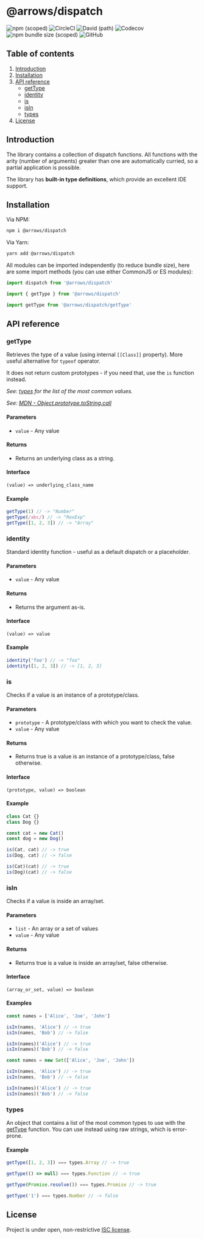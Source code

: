# @arrows/dispatch

![npm (scoped)](https://img.shields.io/npm/v/@arrows/dispatch)
![CircleCI](https://img.shields.io/circleci/build/github/caderek/arrows)
![David (path)](https://img.shields.io/david/caderek/arrows?path=packages%2Fdispatch)
![Codecov](https://img.shields.io/codecov/c/github/caderek/arrows?token=c6adb715d638431786fefe69ca08ab00)
![npm bundle size (scoped)](https://img.shields.io/bundlephobia/minzip/@arrows/dispatch)
![GitHub](https://img.shields.io/github/license/caderek/arrows)

## Table of contents

1. [Introduction](#introduction)
2. [Installation](#installation)
3. [API reference](#api-reference)
   - [getType](#getType)
   - [identity](#identity)
   - [is](#is)
   - [isIn](#isIn)
   - [types](#types)
4. [License](#license)

## Introduction

The library contains a collection of dispatch functions.
All functions with the arity (number of arguments) greater than one are automatically curried, so a partial application is possible.

The library has **built-in type definitions**, which provide an excellent IDE support.

## Installation

Via NPM:

```sh
npm i @arrows/dispatch
```

Via Yarn:

```sh
yarn add @arrows/dispatch
```

All modules can be imported independently (to reduce bundle size), here are some import methods (you can use either CommonJS or ES modules):

```js
import dispatch from '@arrows/dispatch'
```

```js
import { getType } from '@arrows/dispatch'
```

```js
import getType from '@arrows/dispatch/getType'
```

## API reference

### getType

Retrieves the type of a value (using internal `[[Class]]` property).
More useful alternative for `typeof` operator.

It does not return custom prototypes - if you need that, use the `is` function instead.

_See: [types](#types) for the list of the most common values._

_See: [MDN - Object.prototype.toString.call](https://developer.mozilla.org/en-US/docs/Web/JavaScript/Reference/Global_Objects/Object/toString#Using_toString_to_detect_object_class)_

#### Parameters

- `value` - Any value

#### Returns

- Returns an underlying class as a string.

#### Interface

```
(value) => underlying_class_name
```

#### Example

```javascript
getType(1) // -> "Number"
getType(/abc/) // -> "RexExp"
getType([1, 2, 3]) // -> "Array"
```

### identity

Standard identity function - useful as a default dispatch or a placeholder.

#### Parameters

- `value` - Any value

#### Returns

- Returns the argument as-is.

#### Interface

```
(value) => value
```

#### Example

```javascript
identity('foo') // -> "foo"
identity([1, 2, 3]) // -> [1, 2, 3]
```

### is

Checks if a value is an instance of a prototype/class.

#### Parameters

- `prototype` - A prototype/class with which you want to check the value.
- `value` - Any value

#### Returns

- Returns true is a value is an instance of a prototype/class, false otherwise.

#### Interface

```
(prototype, value) => boolean
```

#### Example

```javascript
class Cat {}
class Dog {}

const cat = new Cat()
const dog = new Dog()

is(Cat, cat) // -> true
is(Dog, cat) // -> false

is(Cat)(cat) // -> true
is(Dog)(cat) // -> false
```

### isIn

Checks if a value is inside an array/set.

#### Parameters

- `list` - An array or a set of values
- `value` - Any value

#### Returns

- Returns true is a value is inside an array/set, false otherwise.

#### Interface

```
(array_or_set, value) => boolean
```

#### Examples

```javascript
const names = ['Alice', 'Joe', 'John']

isIn(names, 'Alice') // -> true
isIn(names, 'Bob') // -> false

isIn(names)('Alice') // -> true
isIn(names)('Bob') // -> false
```

```javascript
const names = new Set(['Alice', 'Joe', 'John'])

isIn(names, 'Alice') // -> true
isIn(names, 'Bob') // -> false

isIn(names)('Alice') // -> true
isIn(names)('Bob') // -> false
```

### types

An object that contains a list of the most common types to use with the [getType](#getType) function. You can use instead using raw strings, which is error-prone.

#### Example

```javascript
getType([1, 2, 3]) === types.Array // -> true

getType(() => null) === types.Function // -> true

getType(Promise.resolve()) === types.Promise // -> true

getType('1') === types.Number // -> false
```

## License

Project is under open, non-restrictive [ISC license](LICENSE).
